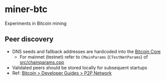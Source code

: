 # miner-btc

Experiments in Bitcoin mining

## Peer discovery

- DNS seeds and fallback addresses are hardcoded into the [Bitcoin Core](https://github.com/bitcoin/bitcoin)
  - For mainnet (testnet) refer to `CMainParams` (`CTestNetParams`) of [src/chainparams.cpp](https://github.com/bitcoin/bitcoin/block/master/src/chainparams.cpp)
- Validated peers should be stored locally for subsequent startups
- Ref: [Bitcoin > Developer Guides > P2P Network](https://developer.bitcoin.org/devguide/p2p_network.html)
